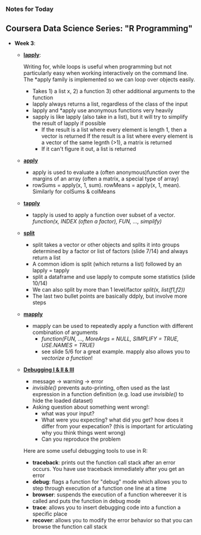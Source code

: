 ### Notes for Today

## Coursera Data Science Series: "R Programming"

* **Week 3**:
	* [**lapply**](https://d396qusza40orc.cloudfront.net/rprog/lecture_slides/lapply.pdf):
		
		Writing for, while loops is useful when programming but not particularly easy when working interactively on the command line. The *apply family is implemented so we can loop over objects easily.

		* Takes 1) a list x, 2) a function 3) other additional arguments to the function
		* lapply always returns a list, regardless of the class of the input
		* lapply and *apply use anonymous functions very heavily
		* sapply is like lapply (also take in a list), but it will try to simplify the result of lapply if possible
			* If the result is a list where every element is length 1, then a vector is returned
			If the result is a list where every element is a vector of the same legnth (>1), a matrix is returned
			* If it can't figure it out, a list is returned

	* [**apply**](https://d396qusza40orc.cloudfront.net/rprog/lecture_slides/apply.pdf)
		* apply is used to evaluate a (often anonymous)function over the margins of an array (often a matrix, a special type of array)
		* rowSums = apply(x, 1, sum). rowMeans = apply(x, 1, mean). Similarly for colSums & colMeans

	* [**tapply**](https://d396qusza40orc.cloudfront.net/rprog/lecture_slides/tapply.pdf)
		* tapply is used to apply a function over subset of a vector. _function(x, INDEX (often a factor), FUN, ..., simplify)_

	* [**split**](https://d396qusza40orc.cloudfront.net/rprog/lecture_slides/tapply.pdf)
		* split takes a vector or other objects and splits it into groups determined by a factor or list of factors (slide 7/14) and always return a list
		* A common idiom is split (which returns a list) followed by an lapply = tapply
		* split a dataframe and use lapply to compute some statistics (slide 10/14) 
		* We can also split by more than 1 level/factor _split(x, list(f1,f2))_
		* The last two bullet points are basically ddply, but involve more steps

	* [**mapply**](https://d396qusza40orc.cloudfront.net/rprog/lecture_slides/tapply.pdf)
		* mapply can be used to repeatedly apply a function with different combination of arguments
			* _function(FUN, ..., MoreArgs = NULL, SIMPLIFY = TRUE, USE.NAMES = TRUE)_
			* see slide 5/6 for a great example. mapply also allows you to *vectorize a function*!

	* [**Debugging I & II & III**](https://d396qusza40orc.cloudfront.net/rprog/lecture_slides/debugging.pdf)
		* message -> warning -> error
		* _invisible()_ prevents auto-printing, often used as the last expression in a function definition (e.g. load use _invisible()_ to hide the loaded dataset)
		* Asking question about something went wrong!:
			* what was your input?
			* What were you expecting? what did you get? how does it differ from your expecation? (this is important for articulating why you think things went wrong)
			* Can you reproduce the problem

		Here are some useful debugging tools to use in R:

		* **traceback**: prints out the function call stack after an error occurs. You have use traceback immediately after you get an error
		* **debug**: flags a function for "debug" mode which allows you to step through execution of a function one line at a time
		* **browser**: suspends the execution of a function whereever it is called and puts the function in debug mode
		* **trace**: allows you to insert debugging code into a function a specific place
		* **recover**: allows you to modify the error behavior so that you can browse the function call stack


